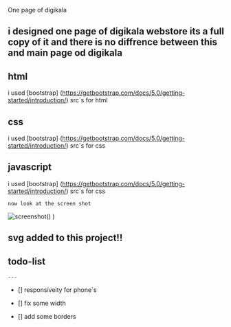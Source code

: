   One page of digikala

i designed one  page of digikala webstore its a full copy of it and there is no diffrence between this and main page od digikala
---

## html

 i used [bootstrap]  (https://getbootstrap.com/docs/5.0/getting-started/introduction/)
 src`s for html 



## css

 i used [bootstrap]  (https://getbootstrap.com/docs/5.0/getting-started/introduction/)
 src`s for css 

## javascript

 i used [bootstrap]  (https://getbootstrap.com/docs/5.0/getting-started/introduction/)
 src`s for css 

```
now look at the screen shot
```

![screenshot](www.png)()
)


## svg added to this project!!


## todo-list
   
    ---

- [] responsiveity for phone`s

- [] fix some width

- [] add some borders


